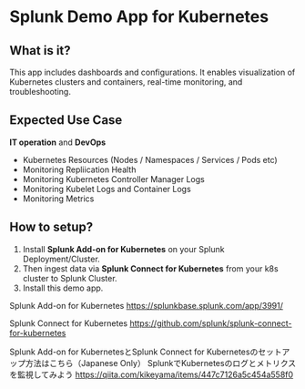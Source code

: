 # Splunk Demo App for Kubernetes
## What is it?
This app includes dashboards and configurations. It enables visualization of Kubernetes clusters and containers, real-time monitoring, and troubleshooting. 

## Expected Use Case
**IT operation** and **DevOps**
* Kubernetes Resources (Nodes / Namespaces / Services / Pods etc)
* Monitoring Repliication Health
* Monitoring Kubernetes Controller Manager Logs
* Monitoring Kubelet Logs and Container Logs
* Monitoring Metrics

## How to setup?
1. Install **Splunk Add-on for Kubernetes** on your Splunk Deployment/Cluster.
2. Then ingest data via **Splunk Connect for Kubernetes** from your k8s cluster to Splunk Cluster.
3. Install this demo app.

Splunk Add-on for Kubernetes
https://splunkbase.splunk.com/app/3991/

Splunk Connect for Kubernetes
https://github.com/splunk/splunk-connect-for-kubernetes

Splunk Add-on for KubernetesとSplunk Connect for Kubernetesのセットアップ方法はこちら（Japanese Only）
SplunkでKubernetesのログとメトリクスを監視してみよう
https://qiita.com/kikeyama/items/447c7126a5c454a558f0
